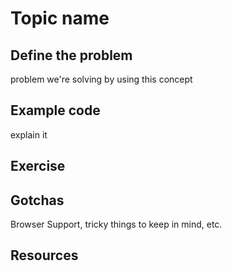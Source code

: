 # Topic name

## Define the problem
problem we're solving by using this concept

## Example code
explain it

## Exercise


## Gotchas
Browser Support, tricky things to keep in mind, etc.

## Resources
